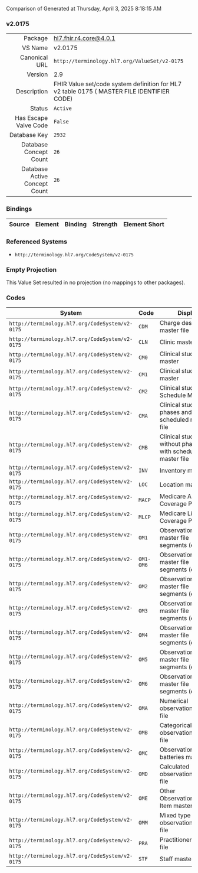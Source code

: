 Comparison of 
Generated at Thursday, April 3, 2025 8:18:15 AM

### v2.0175

|      |     |
| ---: | --- |
| Package | hl7.fhir.r4.core@4.0.1 |
| VS Name | v2.0175 |
| Canonical URL | `http://terminology.hl7.org/ValueSet/v2-0175` |
| Version | 2.9 |
| Description | FHIR Value set/code system definition for HL7 v2 table 0175 ( MASTER FILE IDENTIFIER CODE) |
| Status | `Active` |
| Has Escape Valve Code | `False` |
| Database Key | `2932` |
| Database Concept Count | `26` |
| Database Active Concept Count | `26` |
### Bindings

| Source | Element | Binding | Strength | Element Short |
| ------ | ------- | ------- | -------- | ------------- |

### Referenced Systems

* `http://terminology.hl7.org/CodeSystem/v2-0175`
### Empty Projection

This Value Set resulted in no projection (no mappings to other packages).

### Codes

| System | Code | Display |
| ------ | ---- | ------- |
| `http://terminology.hl7.org/CodeSystem/v2-0175` | `CDM` | Charge description master file |
| `http://terminology.hl7.org/CodeSystem/v2-0175` | `CLN` | Clinic master file |
| `http://terminology.hl7.org/CodeSystem/v2-0175` | `CM0` | Clinical study master |
| `http://terminology.hl7.org/CodeSystem/v2-0175` | `CM1` | Clinical study phase master |
| `http://terminology.hl7.org/CodeSystem/v2-0175` | `CM2` | Clinical study Data Schedule Master |
| `http://terminology.hl7.org/CodeSystem/v2-0175` | `CMA` | Clinical study with phases and scheduled master file |
| `http://terminology.hl7.org/CodeSystem/v2-0175` | `CMB` | Clinical study without phases but with scheduled master file |
| `http://terminology.hl7.org/CodeSystem/v2-0175` | `INV` | Inventory master file |
| `http://terminology.hl7.org/CodeSystem/v2-0175` | `LOC` | Location master file |
| `http://terminology.hl7.org/CodeSystem/v2-0175` | `MACP` | Medicare Approved Coverage Process |
| `http://terminology.hl7.org/CodeSystem/v2-0175` | `MLCP` | Medicare Limited Coverage Process |
| `http://terminology.hl7.org/CodeSystem/v2-0175` | `OM1` | Observation text master file segments (e.g., Lab) |
| `http://terminology.hl7.org/CodeSystem/v2-0175` | `OM1-OM6` | Observation text master file segments (e.g., Lab) |
| `http://terminology.hl7.org/CodeSystem/v2-0175` | `OM2` | Observation text master file segments (e.g., Lab) |
| `http://terminology.hl7.org/CodeSystem/v2-0175` | `OM3` | Observation text master file segments (e.g., Lab) |
| `http://terminology.hl7.org/CodeSystem/v2-0175` | `OM4` | Observation text master file segments (e.g., Lab) |
| `http://terminology.hl7.org/CodeSystem/v2-0175` | `OM5` | Observation text master file segments (e.g., Lab) |
| `http://terminology.hl7.org/CodeSystem/v2-0175` | `OM6` | Observation text master file segments (e.g., Lab) |
| `http://terminology.hl7.org/CodeSystem/v2-0175` | `OMA` | Numerical observation master file |
| `http://terminology.hl7.org/CodeSystem/v2-0175` | `OMB` | Categorical observation master file |
| `http://terminology.hl7.org/CodeSystem/v2-0175` | `OMC` | Observation batteries master file |
| `http://terminology.hl7.org/CodeSystem/v2-0175` | `OMD` | Calculated observations master file |
| `http://terminology.hl7.org/CodeSystem/v2-0175` | `OME` | Other Observation/Service Item master file |
| `http://terminology.hl7.org/CodeSystem/v2-0175` | `OMM` | Mixed type observation master file |
| `http://terminology.hl7.org/CodeSystem/v2-0175` | `PRA` | Practitioner master file |
| `http://terminology.hl7.org/CodeSystem/v2-0175` | `STF` | Staff master file |
